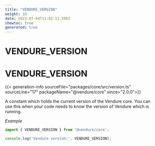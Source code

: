 ```yaml
---
title: "VENDURE_VERSION"
weight: 10
date: 2023-07-04T11:02:13.596Z
showtoc: true
generated: true
---
```

<!-- This file was generated from the Vendure source. Do not modify. Instead, re-run the "docs:build" script -->

# VENDURE_VERSION
<div class="symbol">


# VENDURE_VERSION

{{< generation-info sourceFile="packages/core/src/version.ts" sourceLine="17" packageName="@vendure/core" since="2.0.0">}}

A constant which holds the current version of the Vendure core. You can use
this when your code needs to know the version of Vendure which is running.

*Example*

```TypeScript
import { VENDURE_VERSION } from '@vendure/core';

console.log('Vendure version:', VENDURE_VERSION);
```

</div>
